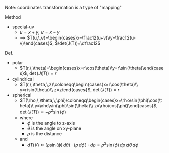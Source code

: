 
Note: coordinates transformation is a type of "mapping"

Method
- special-uv
	- $u=x+y$, $v=x-y$
	- $\implies$ $T(u,\,v)=\begin{cases}x=\frac12(u+v)\\y=\frac12(u-v)\end{cases}$, $\det(J(T))=\dfrac12$

Def.
- polar
	- $T(r,\,\theta)=\begin{cases}x=r\cos(\theta)\\y=r\sin(\theta)\end{cases}$, $\det(J(T))=r$
- cylindrical
	- $T(r,\,\theta,\,z)\coloneqq\begin{cases}x=r\cos(\theta)\\ y=r\sin(\theta)\\ z=z\end{cases}$, $\det(J(T))=r$
- spherical
	- $T(\rho,\,\theta,\,\phi)\coloneqq\begin{cases}x=\rho\sin(\phi)\cos(\theta)\\ y=\rho\sin(\phi)\sin(\theta)\\ z=\rho\cos(\phi)\end{cases}$, $\det(J(T))=-\rho^2\sin(\phi)$
	- where
		- $\phi$ is the angle to z-axis
		- $\theta$ is the angle on xy-plane
		- $\rho$ is the distance
	- and
		- $dT(V)\approx(\rho\sin(\phi)\,d\theta)\cdot(\rho\,d\phi)\cdot d\rho=\rho^2\sin(\phi)\,d\rho\,d\theta\,d\phi$


